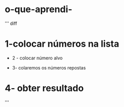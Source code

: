 # o-que-aprendi-
''' diff
# 1-colocar números na lista 
+ 2 - colocar número alvo
- 3- colaremos os números repostas
# 4- obter resultado
'''
